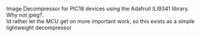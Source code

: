 Image Decompressor for PIC18 devices using the Adafruit ILI9341 library.  
Why not jpeg?.  
Id rather let the MCU get on more important work, so this exists as a simple lightweight decompressor
